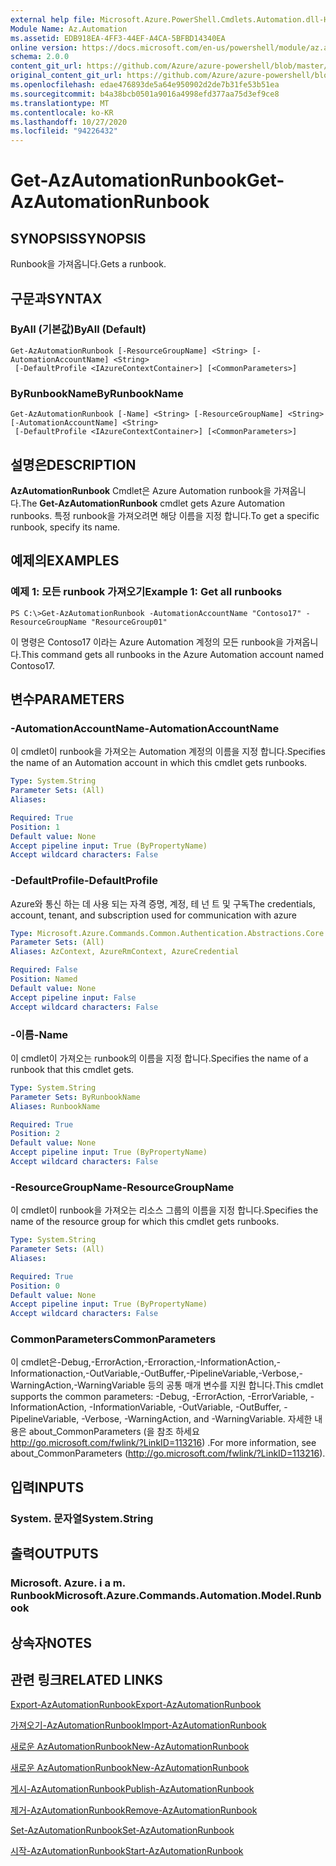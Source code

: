 ```yaml
---
external help file: Microsoft.Azure.PowerShell.Cmdlets.Automation.dll-Help.xml
Module Name: Az.Automation
ms.assetid: EDB918EA-4FF3-44EF-A4CA-5BFBD14340EA
online version: https://docs.microsoft.com/en-us/powershell/module/az.automation/get-azautomationrunbook
schema: 2.0.0
content_git_url: https://github.com/Azure/azure-powershell/blob/master/src/Automation/Automation/help/Get-AzAutomationRunbook.md
original_content_git_url: https://github.com/Azure/azure-powershell/blob/master/src/Automation/Automation/help/Get-AzAutomationRunbook.md
ms.openlocfilehash: edae476893de5a64e950902d2de7b31fe53b51ea
ms.sourcegitcommit: b4a38bcb0501a9016a4998efd377aa75d3ef9ce8
ms.translationtype: MT
ms.contentlocale: ko-KR
ms.lasthandoff: 10/27/2020
ms.locfileid: "94226432"
---
```

# <span data-ttu-id="ce678-101">Get-AzAutomationRunbook</span><span class="sxs-lookup"><span data-stu-id="ce678-101">Get-AzAutomationRunbook</span></span>

## <span data-ttu-id="ce678-102">SYNOPSIS</span><span class="sxs-lookup"><span data-stu-id="ce678-102">SYNOPSIS</span></span>
<span data-ttu-id="ce678-103">Runbook을 가져옵니다.</span><span class="sxs-lookup"><span data-stu-id="ce678-103">Gets a runbook.</span></span>

## <span data-ttu-id="ce678-104">구문과</span><span class="sxs-lookup"><span data-stu-id="ce678-104">SYNTAX</span></span>

### <span data-ttu-id="ce678-105">ByAll (기본값)</span><span class="sxs-lookup"><span data-stu-id="ce678-105">ByAll (Default)</span></span>
```
Get-AzAutomationRunbook [-ResourceGroupName] <String> [-AutomationAccountName] <String>
 [-DefaultProfile <IAzureContextContainer>] [<CommonParameters>]
```

### <span data-ttu-id="ce678-106">ByRunbookName</span><span class="sxs-lookup"><span data-stu-id="ce678-106">ByRunbookName</span></span>
```
Get-AzAutomationRunbook [-Name] <String> [-ResourceGroupName] <String> [-AutomationAccountName] <String>
 [-DefaultProfile <IAzureContextContainer>] [<CommonParameters>]
```

## <span data-ttu-id="ce678-107">설명은</span><span class="sxs-lookup"><span data-stu-id="ce678-107">DESCRIPTION</span></span>
<span data-ttu-id="ce678-108">**AzAutomationRunbook** Cmdlet은 Azure Automation runbook을 가져옵니다.</span><span class="sxs-lookup"><span data-stu-id="ce678-108">The **Get-AzAutomationRunbook** cmdlet gets Azure Automation runbooks.</span></span>
<span data-ttu-id="ce678-109">특정 runbook을 가져오려면 해당 이름을 지정 합니다.</span><span class="sxs-lookup"><span data-stu-id="ce678-109">To get a specific runbook, specify its name.</span></span>

## <span data-ttu-id="ce678-110">예제의</span><span class="sxs-lookup"><span data-stu-id="ce678-110">EXAMPLES</span></span>

### <span data-ttu-id="ce678-111">예제 1: 모든 runbook 가져오기</span><span class="sxs-lookup"><span data-stu-id="ce678-111">Example 1: Get all runbooks</span></span>
```
PS C:\>Get-AzAutomationRunbook -AutomationAccountName "Contoso17" -ResourceGroupName "ResourceGroup01"
```

<span data-ttu-id="ce678-112">이 명령은 Contoso17 이라는 Azure Automation 계정의 모든 runbook을 가져옵니다.</span><span class="sxs-lookup"><span data-stu-id="ce678-112">This command gets all runbooks in the Azure Automation account named Contoso17.</span></span>

## <span data-ttu-id="ce678-113">변수</span><span class="sxs-lookup"><span data-stu-id="ce678-113">PARAMETERS</span></span>

### <span data-ttu-id="ce678-114">-AutomationAccountName</span><span class="sxs-lookup"><span data-stu-id="ce678-114">-AutomationAccountName</span></span>
<span data-ttu-id="ce678-115">이 cmdlet이 runbook을 가져오는 Automation 계정의 이름을 지정 합니다.</span><span class="sxs-lookup"><span data-stu-id="ce678-115">Specifies the name of an Automation account in which this cmdlet gets runbooks.</span></span>

```yaml
Type: System.String
Parameter Sets: (All)
Aliases:

Required: True
Position: 1
Default value: None
Accept pipeline input: True (ByPropertyName)
Accept wildcard characters: False
```

### <span data-ttu-id="ce678-116">-DefaultProfile</span><span class="sxs-lookup"><span data-stu-id="ce678-116">-DefaultProfile</span></span>
<span data-ttu-id="ce678-117">Azure와 통신 하는 데 사용 되는 자격 증명, 계정, 테 넌 트 및 구독</span><span class="sxs-lookup"><span data-stu-id="ce678-117">The credentials, account, tenant, and subscription used for communication with azure</span></span>

```yaml
Type: Microsoft.Azure.Commands.Common.Authentication.Abstractions.Core.IAzureContextContainer
Parameter Sets: (All)
Aliases: AzContext, AzureRmContext, AzureCredential

Required: False
Position: Named
Default value: None
Accept pipeline input: False
Accept wildcard characters: False
```

### <span data-ttu-id="ce678-118">-이름</span><span class="sxs-lookup"><span data-stu-id="ce678-118">-Name</span></span>
<span data-ttu-id="ce678-119">이 cmdlet이 가져오는 runbook의 이름을 지정 합니다.</span><span class="sxs-lookup"><span data-stu-id="ce678-119">Specifies the name of a runbook that this cmdlet gets.</span></span>

```yaml
Type: System.String
Parameter Sets: ByRunbookName
Aliases: RunbookName

Required: True
Position: 2
Default value: None
Accept pipeline input: True (ByPropertyName)
Accept wildcard characters: False
```

### <span data-ttu-id="ce678-120">-ResourceGroupName</span><span class="sxs-lookup"><span data-stu-id="ce678-120">-ResourceGroupName</span></span>
<span data-ttu-id="ce678-121">이 cmdlet이 runbook을 가져오는 리소스 그룹의 이름을 지정 합니다.</span><span class="sxs-lookup"><span data-stu-id="ce678-121">Specifies the name of the resource group for which this cmdlet gets runbooks.</span></span>

```yaml
Type: System.String
Parameter Sets: (All)
Aliases:

Required: True
Position: 0
Default value: None
Accept pipeline input: True (ByPropertyName)
Accept wildcard characters: False
```

### <span data-ttu-id="ce678-122">CommonParameters</span><span class="sxs-lookup"><span data-stu-id="ce678-122">CommonParameters</span></span>
<span data-ttu-id="ce678-123">이 cmdlet은-Debug,-ErrorAction,-Erroraction,-InformationAction,-Informationaction,-OutVariable,-OutBuffer,-PipelineVariable,-Verbose,-WarningAction,-WarningVariable 등의 공통 매개 변수를 지원 합니다.</span><span class="sxs-lookup"><span data-stu-id="ce678-123">This cmdlet supports the common parameters: -Debug, -ErrorAction, -ErrorVariable, -InformationAction, -InformationVariable, -OutVariable, -OutBuffer, -PipelineVariable, -Verbose, -WarningAction, and -WarningVariable.</span></span> <span data-ttu-id="ce678-124">자세한 내용은 about_CommonParameters (을 참조 하세요 http://go.microsoft.com/fwlink/?LinkID=113216) .</span><span class="sxs-lookup"><span data-stu-id="ce678-124">For more information, see about_CommonParameters (http://go.microsoft.com/fwlink/?LinkID=113216).</span></span>

## <span data-ttu-id="ce678-125">입력</span><span class="sxs-lookup"><span data-stu-id="ce678-125">INPUTS</span></span>

### <span data-ttu-id="ce678-126">System. 문자열</span><span class="sxs-lookup"><span data-stu-id="ce678-126">System.String</span></span>

## <span data-ttu-id="ce678-127">출력</span><span class="sxs-lookup"><span data-stu-id="ce678-127">OUTPUTS</span></span>

### <span data-ttu-id="ce678-128">Microsoft. Azure. i a m. Runbook</span><span class="sxs-lookup"><span data-stu-id="ce678-128">Microsoft.Azure.Commands.Automation.Model.Runbook</span></span>

## <span data-ttu-id="ce678-129">상속자</span><span class="sxs-lookup"><span data-stu-id="ce678-129">NOTES</span></span>

## <span data-ttu-id="ce678-130">관련 링크</span><span class="sxs-lookup"><span data-stu-id="ce678-130">RELATED LINKS</span></span>

[<span data-ttu-id="ce678-131">Export-AzAutomationRunbook</span><span class="sxs-lookup"><span data-stu-id="ce678-131">Export-AzAutomationRunbook</span></span>](./Export-AzAutomationRunbook.md)

[<span data-ttu-id="ce678-132">가져오기-AzAutomationRunbook</span><span class="sxs-lookup"><span data-stu-id="ce678-132">Import-AzAutomationRunbook</span></span>](./Import-AzAutomationRunbook.md)

[<span data-ttu-id="ce678-133">새로운 AzAutomationRunbook</span><span class="sxs-lookup"><span data-stu-id="ce678-133">New-AzAutomationRunbook</span></span>](./New-AzAutomationRunbook.md)

[<span data-ttu-id="ce678-134">새로운 AzAutomationRunbook</span><span class="sxs-lookup"><span data-stu-id="ce678-134">New-AzAutomationRunbook</span></span>](./New-AzAutomationRunbook.md)

[<span data-ttu-id="ce678-135">게시-AzAutomationRunbook</span><span class="sxs-lookup"><span data-stu-id="ce678-135">Publish-AzAutomationRunbook</span></span>](./Publish-AzAutomationRunbook.md)

[<span data-ttu-id="ce678-136">제거-AzAutomationRunbook</span><span class="sxs-lookup"><span data-stu-id="ce678-136">Remove-AzAutomationRunbook</span></span>](./Remove-AzAutomationRunbook.md)

[<span data-ttu-id="ce678-137">Set-AzAutomationRunbook</span><span class="sxs-lookup"><span data-stu-id="ce678-137">Set-AzAutomationRunbook</span></span>](./Set-AzAutomationRunbook.md)

[<span data-ttu-id="ce678-138">시작-AzAutomationRunbook</span><span class="sxs-lookup"><span data-stu-id="ce678-138">Start-AzAutomationRunbook</span></span>](./Start-AzAutomationRunbook.md)


